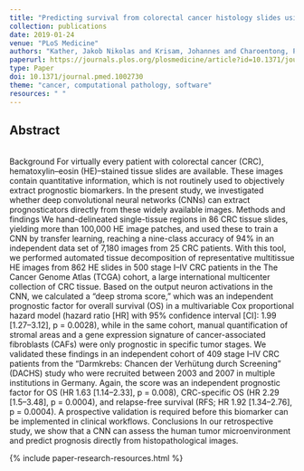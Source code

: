 ```yaml
---
title: "Predicting survival from colorectal cancer histology slides using deep learning A retrospective multicenter study"
collection: publications
date: 2019-01-24
venue: "PLoS Medicine"
authors: "Kather, Jakob Nikolas and Krisam, Johannes and Charoentong, Pornpimol and Luedde, Tom and Herpel, Esther and Weis, Cleo-Aron and Gaiser, Timo and Marx, Alexander and Valous, Nektarios A. and Ferber, Dyke and Jansen, Lina and Reyes-Aldasoro, Constantino Carlos and Zörnig, Inka and Jäger, Dirk and Brenner, Hermann and Chang-Claude, Jenny and Hoffmeister, Michael and Halama, Niels"
paperurl: https://journals.plos.org/plosmedicine/article?id=10.1371/journal.pmed.1002730
type: Paper
doi: 10.1371/journal.pmed.1002730
theme: "cancer, computational pathology, software"
resources: " "
---
```



<h2> Abstract </h2>  <br> Background For virtually every patient with colorectal cancer (CRC), hematoxylin–eosin (HE)–stained tissue slides are available. These images contain quantitative information, which is not routinely used to objectively extract prognostic biomarkers. In the present study, we investigated whether deep convolutional neural networks (CNNs) can extract prognosticators directly from these widely available images. Methods and findings We hand-delineated single-tissue regions in 86 CRC tissue slides, yielding more than 100,000 HE image patches, and used these to train a CNN by transfer learning, reaching a nine-class accuracy of 94% in an independent data set of 7,180 images from 25 CRC patients. With this tool, we performed automated tissue decomposition of representative multitissue HE images from 862 HE slides in 500 stage I–IV CRC patients in the The Cancer Genome Atlas (TCGA) cohort, a large international multicenter collection of CRC tissue. Based on the output neuron activations in the CNN, we calculated a “deep stroma score,” which was an independent prognostic factor for overall survival (OS) in a multivariable Cox proportional hazard model (hazard ratio [HR] with 95% confidence interval [CI]: 1.99 [1.27–3.12], p = 0.0028), while in the same cohort, manual quantification of stromal areas and a gene expression signature of cancer-associated fibroblasts (CAFs) were only prognostic in specific tumor stages. We validated these findings in an independent cohort of 409 stage I–IV CRC patients from the “Darmkrebs: Chancen der Verhütung durch Screening” (DACHS) study who were recruited between 2003 and 2007 in multiple institutions in Germany. Again, the score was an independent prognostic factor for OS (HR 1.63 [1.14–2.33], p = 0.008), CRC-specific OS (HR 2.29 [1.5–3.48], p = 0.0004), and relapse-free survival (RFS; HR 1.92 [1.34–2.76], p = 0.0004). A prospective validation is required before this biomarker can be implemented in clinical workflows. Conclusions In our retrospective study, we show that a CNN can assess the human tumor microenvironment and predict prognosis directly from histopathological images.

{% include paper-research-resources.html %}
